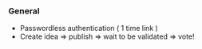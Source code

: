 ### General

- Passwordless authentication ( 1 time link )
- Create idea => publish => wait to be validated => vote!

